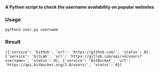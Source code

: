 **A Python script to check the username availability on popular websites**
### Usage
```python3 user.py username```

### Result
```[{'service': 'GitHub', 'url': 'https://github.com/', 'status': 0}, {'service': 'GitLab', 'url': 'https://gitlab.com/api/v4/users?username=', 'status': 0}, {'service': 'BitBucket', 'url': 'https://api.bitbucket.org/2.0/users/', 'status': 0}]```